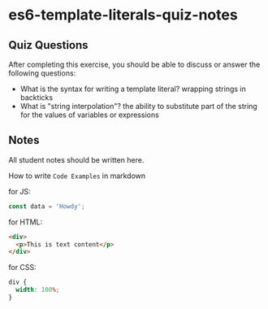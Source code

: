 # es6-template-literals-quiz-notes

## Quiz Questions

After completing this exercise, you should be able to discuss or answer the following questions:

- What is the syntax for writing a template literal?
  wrapping strings in backticks
- What is "string interpolation"?
  the ability to substitute part of the string for the values of variables or expressions

## Notes

All student notes should be written here.

How to write `Code Examples` in markdown

for JS:

```javascript
const data = 'Howdy';
```

for HTML:

```html
<div>
  <p>This is text content</p>
</div>
```

for CSS:

```css
div {
  width: 100%;
}
```
